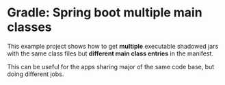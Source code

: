 # Gradle: Spring boot multiple main classes

This example project shows how to get **multiple** executable shadowed jars with the same class files but **different main class entries** in the manifest.

This can be useful for the apps sharing major of the same code base, but doing different jobs.
